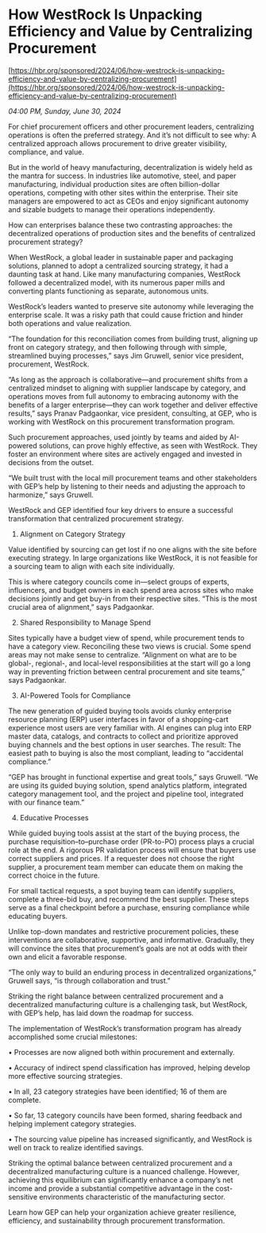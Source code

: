 # How WestRock Is Unpacking Efficiency and Value by Centralizing Procurement

[https://hbr.org/sponsored/2024/06/how-westrock-is-unpacking-efficiency-and-value-by-centralizing-procurement](https://hbr.org/sponsored/2024/06/how-westrock-is-unpacking-efficiency-and-value-by-centralizing-procurement)

*04:00 PM, Sunday, June 30, 2024*

For chief procurement officers and other procurement leaders, centralizing operations is often the preferred strategy. And it’s not difficult to see why: A centralized approach allows procurement to drive greater visibility, compliance, and value.

But in the world of heavy manufacturing, decentralization is widely held as the mantra for success. In industries like automotive, steel, and paper manufacturing, individual production sites are often billion-dollar operations, competing with other sites within the enterprise. Their site managers are empowered to act as CEOs and enjoy significant autonomy and sizable budgets to manage their operations independently.

How can enterprises balance these two contrasting approaches: the decentralized operations of production sites and the benefits of centralized procurement strategy?

When WestRock, a global leader in sustainable paper and packaging solutions, planned to adopt a centralized sourcing strategy, it had a daunting task at hand. Like many manufacturing companies, WestRock followed a decentralized model, with its numerous paper mills and converting plants functioning as separate, autonomous units.

WestRock’s leaders wanted to preserve site autonomy while leveraging the enterprise scale. It was a risky path that could cause friction and hinder both operations and value realization.

“The foundation for this reconciliation comes from building trust, aligning up front on category strategy, and then following through with simple, streamlined buying processes,” says Jim Gruwell, senior vice president, procurement, WestRock.

“As long as the approach is collaborative—and procurement shifts from a centralized mindset to aligning with supplier landscape by category, and operations moves from full autonomy to embracing autonomy with the benefits of a larger enterprise—they can work together and deliver effective results,” says Pranav Padgaonkar, vice president, consulting, at GEP, who is working with WestRock on this procurement transformation program.

Such procurement approaches, used jointly by teams and aided by AI-powered solutions, can prove highly effective, as seen with WestRock. They foster an environment where sites are actively engaged and invested in decisions from the outset.

“We built trust with the local mill procurement teams and other stakeholders with GEP’s help by listening to their needs and adjusting the approach to harmonize,” says Gruwell.

WestRock and GEP identified four key drivers to ensure a successful transformation that centralized procurement strategy.

1. Alignment on Category Strategy

Value identified by sourcing can get lost if no one aligns with the site before executing strategy. In large organizations like WestRock, it is not feasible for a sourcing team to align with each site individually.

This is where category councils come in—select groups of experts, influencers, and budget owners in each spend area across sites who make decisions jointly and get buy-in from their respective sites. “This is the most crucial area of alignment,” says Padgaonkar.

2. Shared Responsibility to Manage Spend

Sites typically have a budget view of spend, while procurement tends to have a category view. Reconciling these two views is crucial. Some spend areas may not make sense to centralize. “Alignment on what are to be global-, regional-, and local-level responsibilities at the start will go a long way in preventing friction between central procurement and site teams,” says Padgaonkar.

3. AI-Powered Tools for Compliance

The new generation of guided buying tools avoids clunky enterprise resource planning (ERP) user interfaces in favor of a shopping-cart experience most users are very familiar with. AI engines can plug into ERP master data, catalogs, and contracts to collect and prioritize approved buying channels and the best options in user searches. The result: The easiest path to buying is also the most compliant, leading to “accidental compliance.”

“GEP has brought in functional expertise and great tools,” says Gruwell. “We are using its guided buying solution, spend analytics platform, integrated category management tool, and the project and pipeline tool, integrated with our finance team.”

4. Educative Processes

While guided buying tools assist at the start of the buying process, the purchase requisition–to–purchase order (PR-to-PO) process plays a crucial role at the end. A rigorous PR validation process will ensure that buyers use correct suppliers and prices. If a requester does not choose the right supplier, a procurement team member can educate them on making the correct choice in the future.

For small tactical requests, a spot buying team can identify suppliers, complete a three-bid buy, and recommend the best supplier. These steps serve as a final checkpoint before a purchase, ensuring compliance while educating buyers.

Unlike top-down mandates and restrictive procurement policies, these interventions are collaborative, supportive, and informative. Gradually, they will convince the sites that procurement’s goals are not at odds with their own and elicit a favorable response.

“The only way to build an enduring process in decentralized organizations,” Gruwell says, “is through collaboration and trust.”

Striking the right balance between centralized procurement and a decentralized manufacturing culture is a challenging task, but WestRock, with GEP’s help, has laid down the roadmap for success.

The implementation of WestRock’s transformation program has already accomplished some crucial milestones:

• Processes are now aligned both within procurement and externally.

• Accuracy of indirect spend classification has improved, helping develop more effective sourcing strategies.

• In all, 23 category strategies have been identified; 16 of them are complete.

• So far, 13 category councils have been formed, sharing feedback and helping implement category strategies.

• The sourcing value pipeline has increased significantly, and WestRock is well on track to realize identified savings.

Striking the optimal balance between centralized procurement and a decentralized manufacturing culture is a nuanced challenge. However, achieving this equilibrium can significantly enhance a company’s net income and provide a substantial competitive advantage in the cost-sensitive environments characteristic of the manufacturing sector.

Learn how GEP can help your organization achieve greater resilience, efficiency, and sustainability through procurement transformation.

